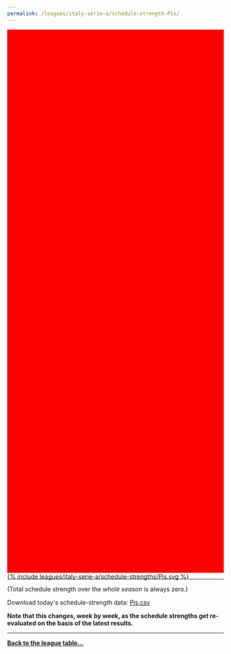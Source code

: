 ```yaml
---
permalink: /leagues/italy-serie-a/schedule-strength-Pis/
---
```


<style>
.svg-wrap {
    background-color:red;
    height:0;
    padding-top:250%; /* 350px/550px */
    position: relative;
}

svg {
    background-color: white;
    height: 100%;
    display:block;
    width: 100%;
    position: absolute;
    top:0;
    left:0;
}
</style>


<div class="svg-wrap">
{% include leagues/italy-serie-a/schedule-strengths/Pis.svg %}
</div>

-----

(Total schedule strength over the *whole season* is always zero.)


Download today's schedule-strength data: [Pis.csv](/assets/leagues/italy-serie-a/2025/schedule-strengths/Pis.csv)

**Note that this changes, week by week, as the schedule strengths get re-evaluated on the
basis of the latest results.**

-----

[**Back to the league table...**](/leagues/italy-serie-a)


